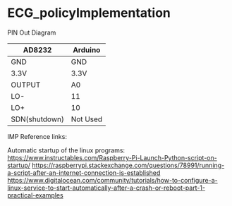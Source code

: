 # ECG_policyImplementation

PIN Out Diagram

AD8232 |  Arduino
-------|--------
GND    |  GND
3.3V   |  3.3V
OUTPUT |  A0
LO-    |  11
LO+    |  10
SDN(shutdown) | Not Used

IMP Reference links:

Automatic startup of the linux programs:
https://www.instructables.com/Raspberry-Pi-Launch-Python-script-on-startup/
https://raspberrypi.stackexchange.com/questions/78991/running-a-script-after-an-internet-connection-is-established
https://www.digitalocean.com/community/tutorials/how-to-configure-a-linux-service-to-start-automatically-after-a-crash-or-reboot-part-1-practical-examples
